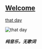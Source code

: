 ## [Welcome  ](https://zkeq.github.io/zkeq/%C2%B7index.htm)

[that day](https://music.163.com/#/song?id=529824983)



![that day](http://p2.music.126.net/SSx72hTmDWJ3B3I0IgL2FQ==/109951163109895639.jpg?param=200y200 "that day")

##### 纯音乐，无歌词






<audio id="bgmMusic" src="http://music.163.com/song/media/outer/url?id=529824983.mp3" preload="auto" type="audio/mp3" autoplay loop></audio>
